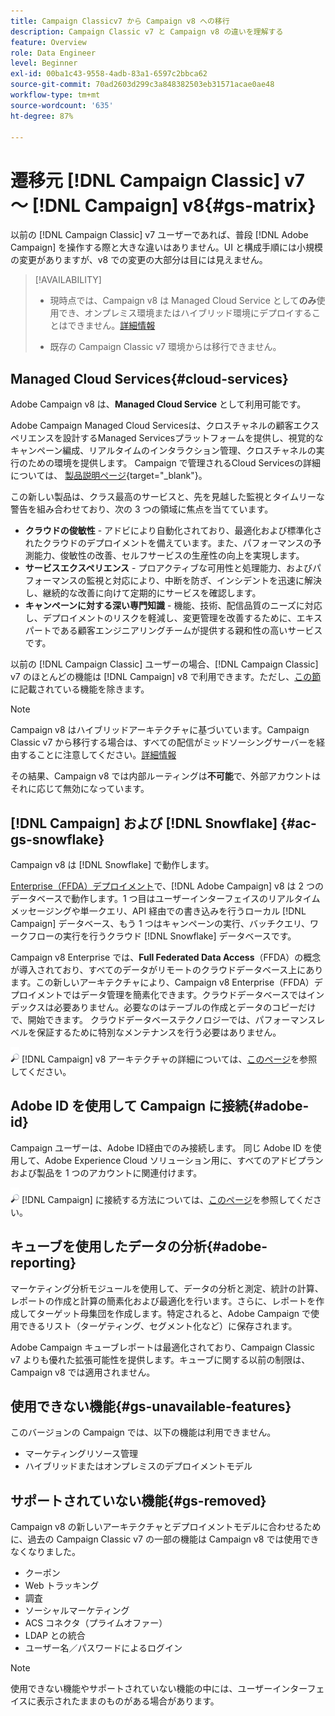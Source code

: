 ```yaml
---
title: Campaign Classicv7 から Campaign v8 への移行
description: Campaign Classic v7 と Campaign v8 の違いを理解する
feature: Overview
role: Data Engineer
level: Beginner
exl-id: 00ba1c43-9558-4adb-83a1-6597c2bbca62
source-git-commit: 70ad2603d299c3a848382503eb31571acae0ae48
workflow-type: tm+mt
source-wordcount: '635'
ht-degree: 87%

---
```


# 遷移元 [!DNL Campaign Classic] v7 ～ [!DNL Campaign] v8{#gs-matrix}

以前の [!DNL Campaign Classic] v7 ユーザーであれば、普段 [!DNL Adobe Campaign] を操作する際と大きな違いはありません。UI と構成手順には小規模の変更がありますが、v8 での変更の大部分は目には見えません。

>[!AVAILABILITY]
>
>* 現時点では、Campaign v8 は Managed Cloud Service として&#x200B;**のみ**&#x200B;使用でき、オンプレミス環境またはハイブリッド環境にデプロイすることはできません。[詳細情報](#cloud-services)
>
>* 既存の Campaign Classic v7 環境からは移行できません。



## Managed Cloud Services{#cloud-services}

Adobe Campaign v8 は、**Managed Cloud Service** として利用可能です。

Adobe Campaign Managed Cloud Servicesは、クロスチャネルの顧客エクスペリエンスを設計するManaged Servicesプラットフォームを提供し、視覚的なキャンペーン編成、リアルタイムのインタラクション管理、クロスチャネルの実行のための環境を提供します。 Campaign で管理されるCloud Servicesの詳細については、 [製品説明ページ](https://helpx.adobe.com/jp/legal/product-descriptions/adobe-campaign-managed-cloud-services.html){target=&quot;_blank&quot;}。

この新しい製品は、クラス最高のサービスと、先を見越した監視とタイムリーな警告を組み合わせており、次の 3 つの領域に焦点を当てています。

* **クラウドの俊敏性** - アドビにより自動化されており、最適化および標準化されたクラウドのデプロイメントを備えています。また、パフォーマンスの予測能力、俊敏性の改善、セルフサービスの生産性の向上を実現します。
* **サービスエクスペリエンス** - プロアクティブな可用性と処理能力、およびパフォーマンスの監視と対応により、中断を防ぎ、インシデントを迅速に解決し、継続的な改善に向けて定期的にサービスを確認します。
* **キャンペーンに対する深い専門知識** - 機能、技術、配信品質のニーズに対応し、デプロイメントのリスクを軽減し、変更管理を改善するために、エキスパートである顧客エンジニアリングチームが提供する親和性の高いサービスです。

以前の [!DNL Campaign Classic] ユーザーの場合、[!DNL Campaign Classic] v7 のほとんどの機能は [!DNL Campaign] v8 で利用できます。ただし、[この節](#gs-removed)に記載されている機能を除きます。

>[!NOTE]
>
> Campaign v8 はハイブリッドアーキテクチャに基づいています。Campaign Classic v7 から移行する場合は、すべての配信がミッドソーシングサーバーを経由することに注意してください。[詳細情報](../architecture/architecture.md)
>
> その結果、Campaign v8 では内部ルーティングは&#x200B;**不可能**&#x200B;で、外部アカウントはそれに応じて無効になっています。


## [!DNL Campaign] および [!DNL Snowflake] {#ac-gs-snowflake}

Campaign v8 は [!DNL Snowflake] で動作します。

[Enterprise（FFDA）デプロイメント](../architecture/enterprise-deployment.md)で、[!DNL Adobe Campaign] v8 は 2 つのデータベースで動作します。1 つ目はユーザーインターフェイスのリアルタイムメッセージングや単一クエリ、API 経由での書き込みを行うローカル [!DNL Campaign] データベース、もう 1 つはキャンペーンの実行、バッチクエリ、ワークフローの実行を行うクラウド [!DNL Snowflake] データベースです。

Campaign v8 Enterprise では、**Full Federated Data Access**（FFDA）の概念が導入されており、すべてのデータがリモートのクラウドデータベース上にあります。この新しいアーキテクチャにより、Campaign v8 Enterprise（FFDA）デプロイメントではデータ管理を簡素化できます。クラウドデータベースではインデックスは必要ありません。必要なのはテーブルの作成とデータのコピーだけで、開始できます。 クラウドデータベーステクノロジーでは、パフォーマンスレベルを保証するために特別なメンテナンスを行う必要はありません。

![](../assets/do-not-localize/glass.png) [!DNL Campaign] v8 アーキテクチャの詳細については、[このページ](../architecture/architecture.md)を参照してください。


## Adobe ID を使用して Campaign に接続{#adobe-id}

Campaign ユーザーは、Adobe ID経由でのみ接続します。 同じ Adobe ID を使用して、Adobe Experience Cloud ソリューション用に、すべてのアドビプランおよび製品を 1 つのアカウントに関連付けます。

![](../assets/do-not-localize/glass.png) [!DNL Campaign] に接続する方法については、[このページ](connect.md)を参照してください。

## キューブを使用したデータの分析{#adobe-reporting}

マーケティング分析モジュールを使用して、データの分析と測定、統計の計算、レポートの作成と計算の簡素化および最適化を行います。さらに、レポートを作成してターゲット母集団を作成します。特定されると、Adobe Campaign で使用できるリスト（ターゲティング、セグメント化など）に保存されます。

Adobe Campaign キューブレポートは最適化されており、Campaign Classic v7 よりも優れた拡張可能性を提供します。キューブに関する以前の制限は、Campaign v8 では適用されません。

## 使用できない機能{#gs-unavailable-features}

このバージョンの Campaign では、以下の機能は利用できません。

* マーケティングリソース管理
* ハイブリッドまたはオンプレミスのデプロイメントモデル


## サポートされていない機能{#gs-removed}

Campaign v8 の新しいアーキテクチャとデプロイメントモデルに合わせるために、過去の Campaign Classic v7 の一部の機能は Campaign v8 では使用できなくなりました。

* クーポン
* Web トラッキング
* 調査
* ソーシャルマーケティング
* ACS コネクタ（プライムオファー）
* LDAP との統合
* ユーザー名／パスワードによるログイン

>[!NOTE]
>
>使用できない機能やサポートされていない機能の中には、ユーザーインターフェイスに表示されたままのものがある場合があります。

